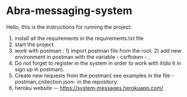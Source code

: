 # Abra-messaging-system
Hello, this is the instructions for running the project:
1. install all the requirements in the requirements.txt file
2. start the project
3. work with postman : 1) import postman file from the root. 2) add new environment in postman with the variable - csrftoken - . 
4. Do not forget to register in the system in order to work with it(do it in sign up in postman).
5. Create new requests from the postman( see examples in the file -postman_collection.json- in the repository.
6. heroku website -- https://system-messages.herokuapp.com/
#
